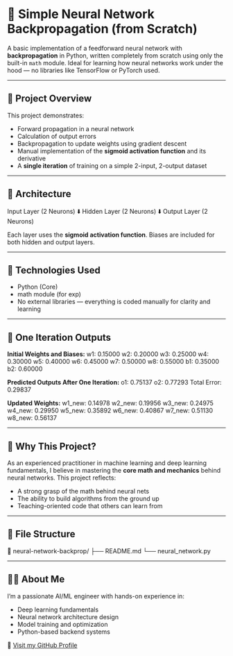 # 🧠 Simple Neural Network Backpropagation (from Scratch)

A basic implementation of a feedforward neural network with **backpropagation** in Python, written completely from scratch using only the built-in `math` module. Ideal for learning how neural networks work under the hood — no libraries like TensorFlow or PyTorch used.

---

## 📌 Project Overview

This project demonstrates:
- Forward propagation in a neural network
- Calculation of output errors
- Backpropagation to update weights using gradient descent
- Manual implementation of the **sigmoid activation function** and its derivative
- A **single iteration** of training on a simple 2-input, 2-output dataset

---

## 📐 Architecture

Input Layer (2 Neurons)
⬇️
Hidden Layer (2 Neurons)
⬇️
Output Layer (2 Neurons)


Each layer uses the **sigmoid activation function**. Biases are included for both hidden and output layers.

---

## 🚀 Technologies Used

- Python (Core)
- math module (for exp)
- No external libraries — everything is coded manually for clarity and learning

---

## 🔁 One Iteration Outputs

**Initial Weights and Biases:**
w1: 0.15000 w2: 0.20000
w3: 0.25000 w4: 0.30000
w5: 0.40000 w6: 0.45000
w7: 0.50000 w8: 0.55000
b1: 0.35000 b2: 0.60000


**Predicted Outputs After One Iteration:**
o1: 0.75137
o2: 0.77293
Total Error: 0.29837

**Updated Weights:**
w1_new: 0.14978 w2_new: 0.19956
w3_new: 0.24975 w4_new: 0.29950
w5_new: 0.35892 w6_new: 0.40867
w7_new: 0.51130 w8_new: 0.56137


---

## 🧠 Why This Project?

As an experienced practitioner in machine learning and deep learning fundamentals, I believe in mastering the **core math and mechanics** behind neural networks. This project reflects:
- A strong grasp of the math behind neural nets
- The ability to build algorithms from the ground up
- Teaching-oriented code that others can learn from

---

## 📂 File Structure

📁 neural-network-backprop/
├── README.md
└── neural_network.py

---

## 👨‍💻 About Me

I’m a passionate AI/ML engineer with hands-on experience in:
- Deep learning fundamentals
- Neural network architecture design
- Model training and optimization
- Python-based backend systems

🔗 [Visit my GitHub Profile](https://github.com/Umair86450)  


